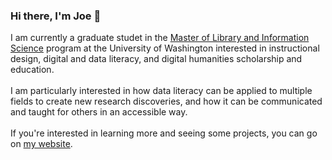 ### Hi there, I'm Joe 👋
I am currently a graduate studet in the [Master of Library and Information Science](https://ischool.uw.edu/programs/mlis) program at the University of Washington interested in instructional design, digital and data literacy, and digital humanities scholarship and education. 
<br><br>
I am particularly interested in how data literacy can be applied to multiple fields to create new research discoveries, and how it can be communicated and taught for others in an accessible way.
<br><br>
If you're interested in learning more and seeing some projects, you can go on [my website](https://joelollo21.github.io).
